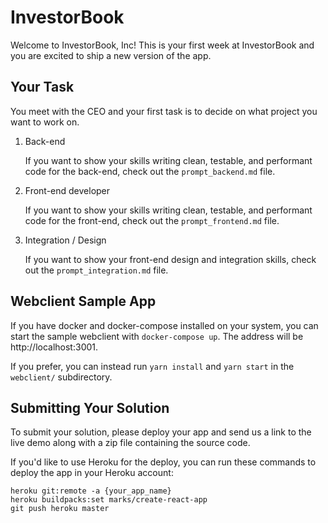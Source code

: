 # InvestorBook

Welcome to InvestorBook, Inc! This is your first week at InvestorBook and you
are excited to ship a new version of the app.

## Your Task

You meet with the CEO and your first task is to decide on what project you want to work on.

1. Back-end

    If you want to show your skills writing clean, testable, and performant code for the back-end, check out the `prompt_backend.md` file.

2. Front-end developer

    If you want to show your skills writing clean, testable, and performant code for the front-end, check out the `prompt_frontend.md` file.

3. Integration / Design

    If you want to show your front-end design and integration skills, check out the `prompt_integration.md` file.

## Webclient Sample App

If you have docker and docker-compose installed on your system, you can start
the sample webclient with `docker-compose up`. The address will be
http://localhost:3001.

If you prefer, you can instead run `yarn install` and `yarn start` in the
`webclient/` subdirectory.

## Submitting Your Solution

To submit your solution, please deploy your app and send us a link to the live
demo along with a zip file containing the source code.

If you'd like to use Heroku for the deploy, you can run these commands to deploy
the app in your Heroku account:

```
heroku git:remote -a {your_app_name}
heroku buildpacks:set marks/create-react-app
git push heroku master
```
